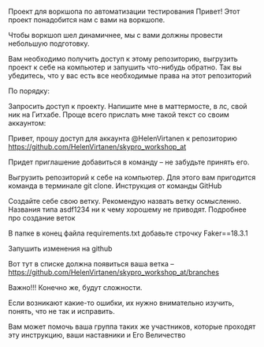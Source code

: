 Проект для воркшопа по автоматизации тестирования
Привет! Этот проект понадобится нам с вами на воркшопе.

Чтобы воркшоп шел динамичнее, мы с вами должны провести небольшую подготовку.

Вам необходимо получить доступ к этому репозиторию, выгрузить проект к себе на компьютер и запушить что-нибудь обратно. Так вы убедитесь, что у вас есть все необходимые права на этот репозиторий

По порядку:

Запросить доступ к проекту. Напишите мне в маттермосте, в лс, свой ник на Гитхабе. Проще всего прислать мне такой текст со своим аккаунтом:

Привет, прошу доступ для аккаунта @HelenVirtanen к репозиторию https://github.com/HelenVirtanen/skypro_workshop_at

Придет приглашение добавиться в команду – не забудьте принять его.

Выгрузить репозиторий к себе на компьютер. Для этого вам пригодится команда в терминале git clone. Инструкция от команды GitHub

Создайте себе свою ветку. Рекомендую назвать ветку осмысленно. Названия типа asdf1234 ни к чему хорошему не приводят. Подробнее про создание веток

В папке в конец файла requirements.txt добавьте строчку Faker==18.3.1

Запушить изменения на github

Вот тут в списке должна появиться ваша ветка – https://github.com/HelenVirtanen/skypro_workshop_at/branches

Важно!!!
Конечно же, будут сложности.

Если возникают какие-то ошибки, их нужно внимательно изучить, понять, что не так и исправить.

Вам может помочь ваша группа таких же участников, которые проходят эту инструкцию, ваши наставники и Его Величество
